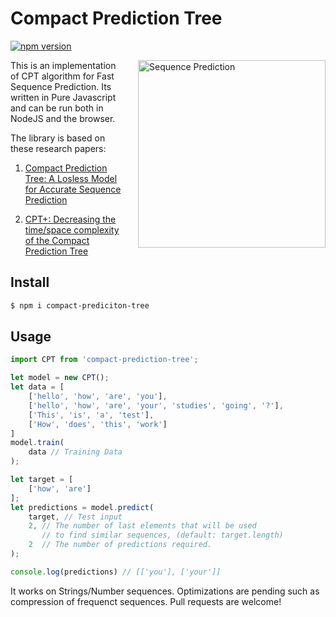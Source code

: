 # Compact Prediction Tree
[![npm version](https://badge.fury.io/js/compact-prediction-tree.svg)](https://badge.fury.io/js/compact-prediction-tree)

<img src="https://github.com/ashubham/CPT/raw/master/assets/prediction.jpg" align="right" width="300" style="width:300px;margin-left:20px" alt="Sequence Prediction" />

This is an implementation of CPT algorithm for Fast Sequence Prediction. Its written in Pure Javascript
and can be run both in NodeJS and the browser.

The library is based on these research papers:

1. [Compact Prediction Tree: A Losless Model for Accurate Sequence Prediction](http://www.philippe-fournier-viger.com/spmf/ADMA2013_Compact_Prediction_tree) 

2. [CPT+: Decreasing the time/space complexity of the Compact Prediction Tree](https://pdfs.semanticscholar.org/bd00/0fe7e222b8095c6591291cd7bef18f970ab7.pdf)

## Install

```bash
$ npm i compact-prediciton-tree
```

## Usage

```javascript
import CPT from 'compact-prediction-tree';

let model = new CPT();
let data = [
    ['hello', 'how', 'are', 'you'],
    ['hello', 'how', 'are', 'your', 'studies', 'going', '?'],
    ['This', 'is', 'a', 'test'],
    ['How', 'does', 'this', 'work']
]
model.train(
    data // Training Data
);

let target = [
    ['how', 'are']
];
let predictions = model.predict(
    target, // Test input
    2, // The number of last elements that will be used
       // to find similar sequences, (default: target.length)
    2  // The number of predictions required.
);

console.log(predictions) // [['you'], ['your']]
```

It works on Strings/Number sequences. Optimizations are pending such as compression of frequenct sequences.
Pull requests are welcome!
